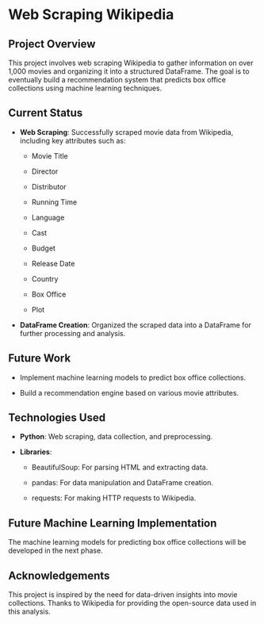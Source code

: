 Web Scraping Wikipedia 
======================================

Project Overview
----------------

This project involves web scraping Wikipedia to gather information on over 1,000 movies and organizing it into a structured DataFrame. The goal is to eventually build a recommendation system that predicts box office collections using machine learning techniques.

Current Status
--------------

*   **Web Scraping**: Successfully scraped movie data from Wikipedia, including key attributes such as:
    
    *   Movie Title
        
    *   Director
        
    *   Distributor
        
    *   Running Time
        
    *   Language
        
    *   Cast
        
    *   Budget
        
    *   Release Date
        
    *   Country
        
    *   Box Office
        
    *   Plot
        
*   **DataFrame Creation**: Organized the scraped data into a DataFrame for further processing and analysis.
    

Future Work
-----------

*   Implement machine learning models to predict box office collections.
    
*   Build a recommendation engine based on various movie attributes.
    

Technologies Used
-----------------

*   **Python**: Web scraping, data collection, and preprocessing.
    
*   **Libraries**:
    
    *   BeautifulSoup: For parsing HTML and extracting data.
        
    *   pandas: For data manipulation and DataFrame creation.
        
    *   requests: For making HTTP requests to Wikipedia.
        

Future Machine Learning Implementation
--------------------------------------

The machine learning models for predicting box office collections will be developed in the next phase.

Acknowledgements
----------------

This project is inspired by the need for data-driven insights into movie collections. Thanks to Wikipedia for providing the open-source data used in this analysis.
